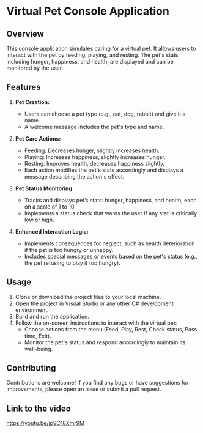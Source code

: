 # Virtual Pet Console Application

## Overview
This console application simulates caring for a virtual pet. It allows users to interact with the pet by feeding, playing, and resting. The pet's stats, including hunger, happiness, and health, are displayed and can be monitored by the user. 

## Features
1. **Pet Creation:**
   - Users can choose a pet type (e.g., cat, dog, rabbit) and give it a name.
   - A welcome message includes the pet's type and name.

2. **Pet Care Actions:**
   - Feeding: Decreases hunger, slightly increases health.
   - Playing: Increases happiness, slightly increases hunger.
   - Resting: Improves health, decreases happiness slightly.
   - Each action modifies the pet's stats accordingly and displays a message describing the action's effect.

3. **Pet Status Monitoring:**
   - Tracks and displays pet’s stats: hunger, happiness, and health, each on a scale of 1 to 10.
   - Implements a status check that warns the user if any stat is critically low or high.

4. **Enhanced Interaction Logic:**
   - Implements consequences for neglect, such as health deterioration if the pet is too hungry or unhappy.
   - Includes special messages or events based on the pet's status (e.g., the pet refusing to play if too hungry).

## Usage
1. Clone or download the project files to your local machine.
2. Open the project in Visual Studio or any other C# development environment.
3. Build and run the application.
4. Follow the on-screen instructions to interact with the virtual pet:
   - Choose actions from the menu (Feed, Play, Rest, Check status, Pass time, Exit).
   - Monitor the pet's status and respond accordingly to maintain its well-being.

## Contributing
Contributions are welcome! If you find any bugs or have suggestions for improvements, please open an issue or submit a pull request.

## Link to the video
https://youtu.be/jp9C18Xmr9M
